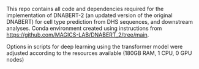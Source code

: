 This repo contains all code and dependencies required for the implementation of DNABERT-2 (an updated version of the original DNABERT) for cell type prediction from DHS sequences, and downstream analyses. Conda environment created using instructions from https://github.com/MAGICS-LAB/DNABERT_2/tree/main.

Options in scripts for deep learning using the transformer model were adjusted according to the resources available (180GB RAM, 1 CPU, 0 GPU nodes)
